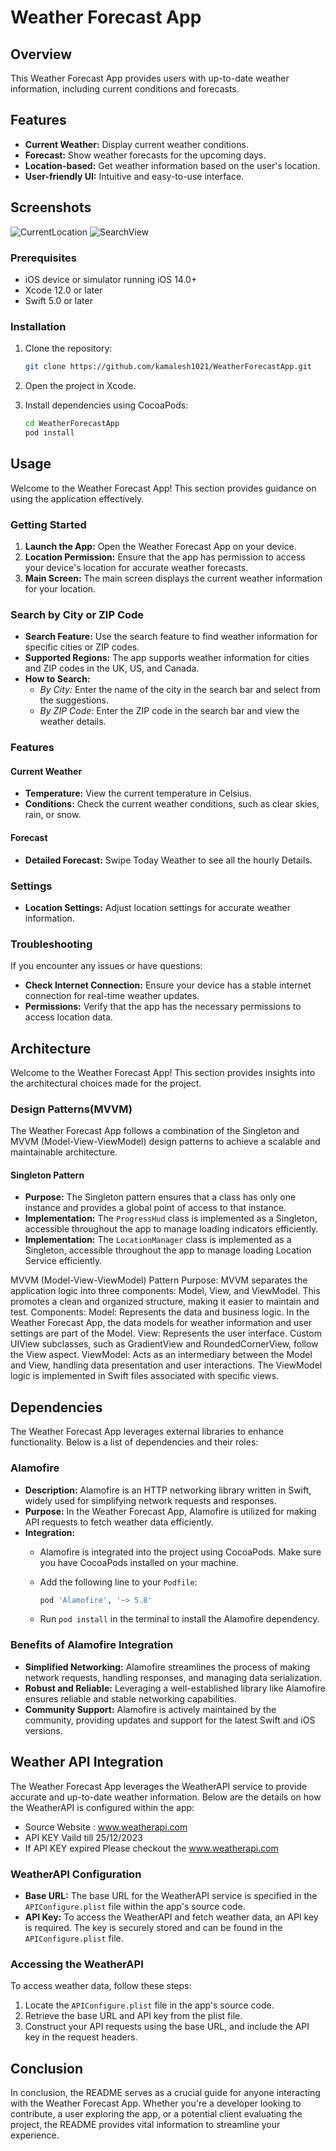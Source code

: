 # Weather Forecast App

## Overview

This Weather Forecast App provides users with up-to-date weather information, including current conditions and forecasts.

## Features

- **Current Weather:** Display current weather conditions.
- **Forecast:** Show weather forecasts for the upcoming days.
- **Location-based:** Get weather information based on the user's location.
- **User-friendly UI:** Intuitive and easy-to-use interface.

## Screenshots

 ![CurrentLocation](https://github.com/kamalesh1021/WeatherForecastApp/assets/153336530/4503e647-0d03-4cd1-817d-58b532893e47) 
 ![SearchView](https://github.com/kamalesh1021/WeatherForecastApp/assets/153336530/366158e7-ab62-44ae-9815-e56fdc6ada2b)


### Prerequisites

- iOS device or simulator running iOS 14.0+
- Xcode 12.0 or later
- Swift 5.0 or later

### Installation

1. Clone the repository:

   ```bash
   git clone https://github.com/kamalesh1021/WeatherForecastApp.git
2. Open the project in Xcode.
3. Install dependencies using CocoaPods:
   ```bash
   cd WeatherForecastApp
   pod install
   
## Usage

Welcome to the Weather Forecast App! This section provides guidance on using the application effectively.

### Getting Started

1. **Launch the App:** Open the Weather Forecast App on your device.
2. **Location Permission:** Ensure that the app has permission to access your device's location for accurate weather forecasts.
3. **Main Screen:** The main screen displays the current weather information for your location.

### Search by City or ZIP Code

- **Search Feature:** Use the search feature to find weather information for specific cities or ZIP codes.
- **Supported Regions:** The app supports weather information for cities and ZIP codes in the UK, US, and Canada.
- **How to Search:**
  - *By City:* Enter the name of the city in the search bar and select from the suggestions.
  - *By ZIP Code:* Enter the ZIP code in the search bar and view the weather details.

### Features

#### Current Weather

- **Temperature:** View the current temperature in Celsius.
- **Conditions:** Check the current weather conditions, such as clear skies, rain, or snow.

#### Forecast

- **Detailed Forecast:** Swipe Today Weather to see all the hourly Details.

### Settings

- **Location Settings:** Adjust location settings for accurate weather information.

### Troubleshooting

If you encounter any issues or have questions:

- **Check Internet Connection:** Ensure your device has a stable internet connection for real-time weather updates.
- **Permissions:** Verify that the app has the necessary permissions to access location data.
 

## Architecture

Welcome to the Weather Forecast App! This section provides insights into the architectural choices made for the project.

### Design Patterns(MVVM)

The Weather Forecast App follows a combination of the Singleton and MVVM (Model-View-ViewModel) design patterns to achieve a scalable and maintainable architecture.

#### Singleton Pattern

- **Purpose:** The Singleton pattern ensures that a class has only one instance and provides a global point of access to that instance.
- **Implementation:** The `ProgressHud` class is implemented as a Singleton, accessible throughout the app to manage loading indicators efficiently.
- **Implementation:** The `LocationManager` class is implemented as a Singleton, accessible throughout the app to manage loading Location Service efficiently.

MVVM (Model-View-ViewModel) Pattern
Purpose: MVVM separates the application logic into three components: Model, View, and ViewModel. This promotes a clean and organized structure, making it easier to maintain and test.
Components:
Model: Represents the data and business logic. In the Weather Forecast App, the data models for weather information and user settings are part of the Model.
View: Represents the user interface. Custom UIView subclasses, such as GradientView and RoundedCornerView, follow the View aspect.
ViewModel: Acts as an intermediary between the Model and View, handling data presentation and user interactions. The ViewModel logic is implemented in Swift files associated with specific views.

## Dependencies

The Weather Forecast App leverages external libraries to enhance functionality. Below is a list of dependencies and their roles:

### Alamofire

- **Description:** Alamofire is an HTTP networking library written in Swift, widely used for simplifying network requests and responses.
- **Purpose:** In the Weather Forecast App, Alamofire is utilized for making API requests to fetch weather data efficiently.
- **Integration:**
  - Alamofire is integrated into the project using CocoaPods. Make sure you have CocoaPods installed on your machine.
  - Add the following line to your `Podfile`:

    ```ruby
    pod 'Alamofire', '~> 5.8'
    ```
  - Run `pod install` in the terminal to install the Alamofire dependency.

### Benefits of Alamofire Integration

- **Simplified Networking:** Alamofire streamlines the process of making network requests, handling responses, and managing data serialization.
- **Robust and Reliable:** Leveraging a well-established library like Alamofire ensures reliable and stable networking capabilities.
- **Community Support:** Alamofire is actively maintained by the community, providing updates and support for the latest Swift and iOS versions.


## Weather API Integration

The Weather Forecast App leverages the WeatherAPI service to provide accurate and up-to-date weather information. Below are the details on how the WeatherAPI is configured within the app: 
- Source Website : www.weatherapi.com
- API KEY Vaild till 25/12/2023
- If API KEY expired Please checkout the www.weatherapi.com

### WeatherAPI Configuration

- **Base URL:** The base URL for the WeatherAPI service is specified in the `APIConfigure.plist` file within the app's source code.
- **API Key:** To access the WeatherAPI and fetch weather data, an API key is required. The key is securely stored and can be found in the `APIConfigure.plist` file.

### Accessing the WeatherAPI

To access weather data, follow these steps:

1. Locate the `APIConfigure.plist` file in the app's source code.
2. Retrieve the base URL and API key from the plist file.
3. Construct your API requests using the base URL, and include the API key in the request headers.

## Conclusion

In conclusion, the README serves as a crucial guide for anyone interacting with the Weather Forecast App. Whether you're a developer looking to contribute, a user exploring the app, or a potential client evaluating the project, the README provides vital information to streamline your experience.


